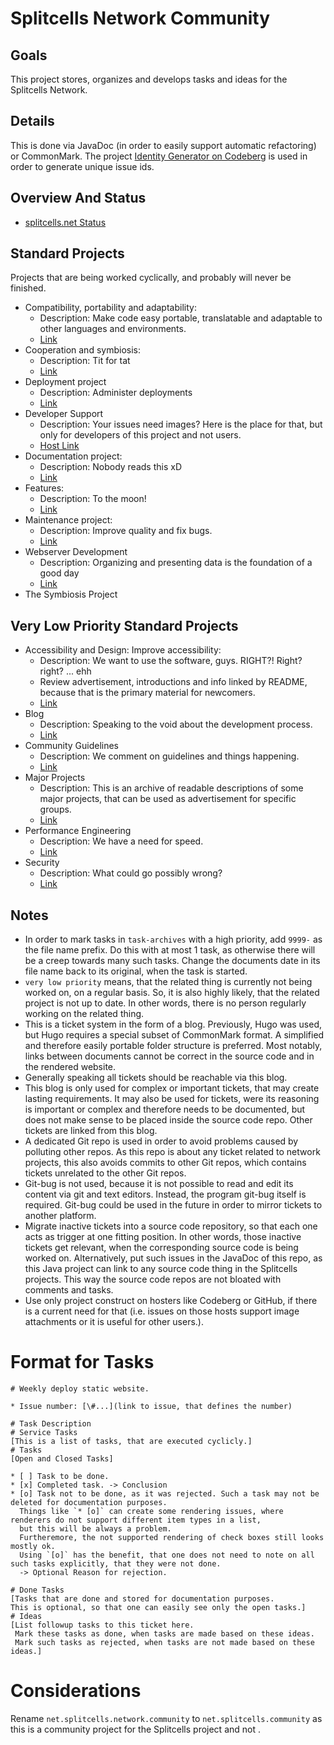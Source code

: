 # Splitcells Network Community
## Goals
This project stores, organizes and develops tasks and ideas for the Splitcells Network.
## Details
This is done via JavaDoc (in order to easily support automatic refactoring) or CommonMark.
The project [Identity Generator on Codeberg](https://codeberg.org/splitcells-net/net.splitcells.network.community/projects/10112)
is used in order to generate unique issue ids. 
## Overview And Status
* [splitcells.net Status](https://splitcells.net/net/splitcells/network/status.html)
## Standard Projects
Projects that are being worked cyclically, and probably will never be finished.
* Compatibility, portability and adaptability:
    * Description: Make code easy portable, translatable and adaptable to other languages and environments.
    * [Link](./src/main/md/net/splitcells/network/community/compatibility-portability-and-adaptability/index.md)
* Cooperation and symbiosis:
    * Description: Tit for tat
    * [Link](./src/main/md/net/splitcells/network/community/cooperation-and-symbiosis/index.md)
* Deployment project
  * Description: Administer deployments
  * [Link](./src/main/md/net/splitcells/network/community/deployment/index.md)
* Developer Support
  * Description: Your issues need images? Here is the place for that, but only for developers of this project and not users.
  * [Host Link](https://codeberg.org/splitcells-net/net.splitcells.network.community/projects/8592)
* Documentation project:
    * Description: Nobody reads this xD
    * [Link](./src/main/md/net/splitcells/network/community/documentation/index.md)
* Features:
    * Description: To the moon!
    * [Link](./src/main/md/net/splitcells/network/community/features/index.md)
* Maintenance project:
    * Description: Improve quality and fix bugs.
    * [Link](./src/main/md/net/splitcells/network/community/maintenance/index.md)
* Webserver Development
    * Description: Organizing and presenting data is the foundation of a good day
    * [Link](./src/main/md/net/splitcells/network/community/webserver-development/index.md)
* The Symbiosis Project
## Very Low Priority Standard Projects
* Accessibility and Design: Improve accessibility:
  * Description: We want to use the software, guys. RIGHT?! Right? right? ... ehh
  * Review advertisement, introductions and info linked by README,
    because that is the primary material for newcomers.
  * [Link](src/main/md/net/splitcells/network/community/accessibility-and-design/index.md)
* Blog
  * Description: Speaking to the void about the development process.
  * [Link](./src/main/md/net/splitcells/network/community/blog/index.md)
* Community Guidelines
  * Description: We comment on guidelines and things happening.
  * [Link](./src/main/md/net/splitcells/network/community/guidelines/index.md)
* Major Projects
  * Description: This is an archive of readable descriptions of some major projects,
    that can be used as advertisement for specific groups.
  * [Link](./src/main/md/net/splitcells/network/community/projects/index.md)
* Performance Engineering
  * Description: We have a need for speed.
  * [Link](./src/main/md/net/splitcells/network/community/performance-engineering/index.md)
* Security
  * Description: What could go possibly wrong?
  * [Link](./src/main/md/net/splitcells/network/community/security/index.md)
## Notes
* In order to mark tasks in `task-archives` with a high priority,
  add `9999-` as the file name prefix.
  Do this with at most 1 task, as otherwise there will be a creep towards many such tasks.
  Change the documents date in its file name back to its original,
  when the task is started.
* `very low priority` means, that the related thing is currently not being worked on, on a regular basis.
  So, it is also highly likely, that the related project is not up to date.
  In other words, there is no person regularly working on the related thing.
* This is a ticket system in the form of a blog.
  Previously, Hugo was used, but Hugo requires a special subset of CommonMark format.
  A simplified and therefore easily portable folder structure is preferred.
  Most notably, links between documents cannot be correct in the source code and in the rendered website.
* Generally speaking all tickets should be reachable via this blog.
* This blog is only used for complex or important tickets, that may create lasting requirements.
  It may also be used for tickets, were its reasoning is important or complex and therefore needs to be documented,
  but does not make sense to be placed inside the source code repo.
  Other tickets are linked from this blog.
* A dedicated Git repo is used in order to avoid problems caused by polluting other repos.
  As this repo is about any ticket related to network projects,
  this also avoids commits to other Git repos,
  which contains tickets unrelated to the other Git repos.
* Git-bug is not used,
  because it is not possible to read and edit its content via git and text editors.
  Instead, the program git-bug itself is required.
  Git-bug could be used in the future in order to mirror tickets to another platform.
* Migrate inactive tickets into a source code repository,
  so that each one acts as trigger at one fitting position.
  In other words, those inactive tickets get relevant, when the corresponding source code is being worked on.
  Alternatively, put such issues in the JavaDoc of this repo,
  as this Java project can link to any source code thing in the Splitcells projects.
  This way the source code repos are not bloated with comments and tasks.
* Use only project construct on hosters like Codeberg or GitHub,
  if there is a current need for that
  (i.e. issues on those hosts support image attachments or it is useful for other users.).
# Format for Tasks
```
# Weekly deploy static website.

* Issue number: [\#...](link to issue, that defines the number)

# Task Description
# Service Tasks
[This is a list of tasks, that are executed cyclicly.]
# Tasks
[Open and Closed Tasks]

* [ ] Task to be done.
* [x] Completed task. -> Conclusion
* [o] Task not to be done, as it was rejected. Such a task may not be deleted for documentation purposes.
  Things like `* [o]` can create some rendering issues, where renderers do not support different item types in a list,
  but this will be always a problem.
  Furtheremore, the not supported rendering of check boxes still looks mostly ok.
  Using `[o]` has the benefit, that one does not need to note on all such tasks explicitly, that they were not done.
  -> Optional Reason for rejection.

# Done Tasks
[Tasks that are done and stored for documentation purposes.
This is optional, so that one can easily see only the open tasks.]
# Ideas
[List followup tasks to this ticket here.
 Mark these tasks as done, when tasks are made based on these ideas.
 Mark such tasks as rejected, when tasks are not made based on these ideas.]
```
# Considerations
Rename `net.splitcells.network.community` to `net.splitcells.community` as this is a community project for the Splitcells project and
not .